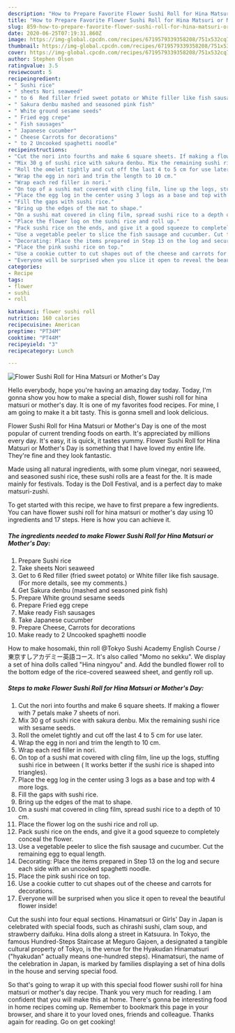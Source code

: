 ```yaml
---
description: "How to Prepare Favorite Flower Sushi Roll for Hina Matsuri or Mother&amp;#39;s Day"
title: "How to Prepare Favorite Flower Sushi Roll for Hina Matsuri or Mother&amp;#39;s Day"
slug: 859-how-to-prepare-favorite-flower-sushi-roll-for-hina-matsuri-or-mother-and-39-s-day
date: 2020-06-25T07:19:31.860Z
image: https://img-global.cpcdn.com/recipes/6719579339358208/751x532cq70/flower-sushi-roll-for-hina-matsuri-or-mothers-day-recipe-main-photo.jpg
thumbnail: https://img-global.cpcdn.com/recipes/6719579339358208/751x532cq70/flower-sushi-roll-for-hina-matsuri-or-mothers-day-recipe-main-photo.jpg
cover: https://img-global.cpcdn.com/recipes/6719579339358208/751x532cq70/flower-sushi-roll-for-hina-matsuri-or-mothers-day-recipe-main-photo.jpg
author: Stephen Olson
ratingvalue: 3.5
reviewcount: 5
recipeingredient:
- " Sushi rice"
- " sheets Nori seaweed"
- " to 6  Red filler fried sweet potato or White filler like fish sausage For more details see my comments"
- " Sakura denbu mashed and seasoned pink fish"
- " White ground sesame seeds"
- " Fried egg crepe"
- " Fish sausages"
- " Japanese cucumber"
- " Cheese Carrots for decorations"
- " to 2 Uncooked spaghetti noodle"
recipeinstructions:
- "Cut the nori into fourths and make 6 square sheets. If making a flower with 7 petals make 7 sheets of nori."
- "Mix 30 g of sushi rice with sakura denbu. Mix the remaining sushi rice with sesame seeds."
- "Roll the omelet tightly and cut off the last 4 to 5 cm for use later."
- "Wrap the egg in nori and trim the length to 10 cm."
- "Wrap each red filler in nori."
- "On top of a sushi mat covered with cling film, line up the logs, stuffing sushi rice in between ( It works better if the sushi rice is shaped into triangles)."
- "Place the egg log in the center using 3 logs as a base and top with 4 more logs."
- "Fill the gaps with sushi rice."
- "Bring up the edges of the mat to shape."
- "On a sushi mat covered in cling film, spread sushi rice to a depth of 10 cm."
- "Place the flower log on the sushi rice and roll up."
- "Pack sushi rice on the ends, and give it a good squeeze to completely conceal the flower."
- "Use a vegetable peeler to slice the fish sausage and cucumber. Cut the remaining egg to equal length."
- "Decorating: Place the items prepared in Step 13 on the log and secure each side with an uncooked spaghetti noodle."
- "Place the pink sushi rice on top."
- "Use a cookie cutter to cut shapes out of the cheese and carrots for decorations."
- "Everyone will be surprised when you slice it open to reveal the beautiful flower inside!"
categories:
- Recipe
tags:
- flower
- sushi
- roll

katakunci: flower sushi roll 
nutrition: 160 calories
recipecuisine: American
preptime: "PT34M"
cooktime: "PT44M"
recipeyield: "3"
recipecategory: Lunch

---
```



![Flower Sushi Roll for Hina Matsuri or Mother&#39;s Day](https://img-global.cpcdn.com/recipes/6719579339358208/751x532cq70/flower-sushi-roll-for-hina-matsuri-or-mothers-day-recipe-main-photo.jpg)

Hello everybody, hope you're having an amazing day today. Today, I'm gonna show you how to make a special dish, flower sushi roll for hina matsuri or mother&#39;s day. It is one of my favorites food recipes. For mine, I am going to make it a bit tasty. This is gonna smell and look delicious.

Flower Sushi Roll for Hina Matsuri or Mother&#39;s Day is one of the most popular of current trending foods on earth. It's appreciated by millions every day. It's easy, it is quick, it tastes yummy. Flower Sushi Roll for Hina Matsuri or Mother&#39;s Day is something that I have loved my entire life. They're fine and they look fantastic.

Made using all natural ingredients, with some plum vinegar, nori seaweed, and seasoned sushi rice, these sushi rolls are a feast for the. It is made mainly for festivals. Today is the Doll Festival, and is a perfect day to make matsuri-zushi.


To get started with this recipe, we have to first prepare a few ingredients. You can have flower sushi roll for hina matsuri or mother&#39;s day using 10 ingredients and 17 steps. Here is how you can achieve it.

<!--inarticleads1-->

##### The ingredients needed to make Flower Sushi Roll for Hina Matsuri or Mother&#39;s Day:

1. Prepare  Sushi rice
1. Take  sheets Nori seaweed
1. Get  to 6  Red filler (fried sweet potato) or White filler like fish sausage. (For more details, see my comments.)
1. Get  Sakura denbu (mashed and seasoned pink fish)
1. Prepare  White ground sesame seeds
1. Prepare  Fried egg crepe
1. Make ready  Fish sausages
1. Take  Japanese cucumber
1. Prepare  Cheese, Carrots for decorations
1. Make ready  to 2 Uncooked spaghetti noodle


How to make hosomaki, thin roll @Tokyo Sushi Academy English Course / 東京すしアカデミー英語コース. It&#39;s also called &#34;Momo no sekku&#34;. We display a set of hina dolls called &#34;Hina ningyou&#34; and. Add the bundled flower roll to the bottom edge of the rice-covered seaweed sheet, and gently roll up. 

<!--inarticleads2-->

##### Steps to make Flower Sushi Roll for Hina Matsuri or Mother&#39;s Day:

1. Cut the nori into fourths and make 6 square sheets. If making a flower with 7 petals make 7 sheets of nori.
1. Mix 30 g of sushi rice with sakura denbu. Mix the remaining sushi rice with sesame seeds.
1. Roll the omelet tightly and cut off the last 4 to 5 cm for use later.
1. Wrap the egg in nori and trim the length to 10 cm.
1. Wrap each red filler in nori.
1. On top of a sushi mat covered with cling film, line up the logs, stuffing sushi rice in between ( It works better if the sushi rice is shaped into triangles).
1. Place the egg log in the center using 3 logs as a base and top with 4 more logs.
1. Fill the gaps with sushi rice.
1. Bring up the edges of the mat to shape.
1. On a sushi mat covered in cling film, spread sushi rice to a depth of 10 cm.
1. Place the flower log on the sushi rice and roll up.
1. Pack sushi rice on the ends, and give it a good squeeze to completely conceal the flower.
1. Use a vegetable peeler to slice the fish sausage and cucumber. Cut the remaining egg to equal length.
1. Decorating: Place the items prepared in Step 13 on the log and secure each side with an uncooked spaghetti noodle.
1. Place the pink sushi rice on top.
1. Use a cookie cutter to cut shapes out of the cheese and carrots for decorations.
1. Everyone will be surprised when you slice it open to reveal the beautiful flower inside!


Cut the sushi into four equal sections. Hinamatsuri or Girls&#39; Day in Japan is celebrated with special foods, such as chirashi sushi, clam soup, and strawberry daifuku. Hina dolls along a street in Katsuura. In Tokyo, the famous Hundred-Steps Staircase at Meguro Gajoen, a designated a tangible cultural property of Tokyo, is the venue for the Hyakudan Hinamatsuri (&#34;hyakudan&#34; actually means one-hundred steps). Hinamatsuri, the name of the celebration in Japan, is marked by families displaying a set of hina dolls in the house and serving special food. 

So that's going to wrap it up with this special food flower sushi roll for hina matsuri or mother&#39;s day recipe. Thank you very much for reading. I am confident that you will make this at home. There's gonna be interesting food in home recipes coming up. Remember to bookmark this page in your browser, and share it to your loved ones, friends and colleague. Thanks again for reading. Go on get cooking!
